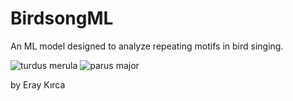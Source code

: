 # BirdsongML
An ML model designed to analyze repeating motifs in bird singing.

![turdus merula](https://github.com/user-attachments/assets/5bae27ea-b341-418a-806f-2b250f7f08ca)
![parus major](https://github.com/user-attachments/assets/918ee650-0447-406f-9e3d-1305ef9f5e65)

by Eray Kırca

